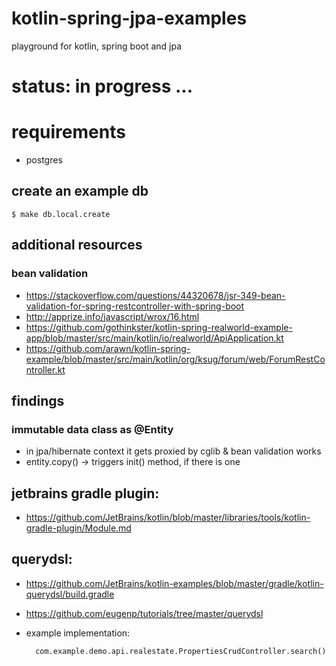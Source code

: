 # kotlin-spring-jpa-examples
playground for kotlin, spring boot and jpa

# status: in progress ...


# requirements

- postgres

## create an example db
    $ make db.local.create 
    
    
## additional resources

### bean validation

- https://stackoverflow.com/questions/44320678/jsr-349-bean-validation-for-spring-restcontroller-with-spring-boot
- http://apprize.info/javascript/wrox/16.html
- https://github.com/gothinkster/kotlin-spring-realworld-example-app/blob/master/src/main/kotlin/io/realworld/ApiApplication.kt
- https://github.com/arawn/kotlin-spring-example/blob/master/src/main/kotlin/org/ksug/forum/web/ForumRestController.kt


## findings

### immutable data class as @Entity
- in jpa/hibernate context it gets proxied by cglib & bean validation works
- entity.copy() -> triggers init() method, if there is one


## jetbrains gradle plugin:

- https://github.com/JetBrains/kotlin/blob/master/libraries/tools/kotlin-gradle-plugin/Module.md

## querydsl: 

- https://github.com/JetBrains/kotlin-examples/blob/master/gradle/kotlin-querydsl/build.gradle
- https://github.com/eugenp/tutorials/tree/master/querydsl

- example implementation: 

        com.example.demo.api.realestate.PropertiesCrudController.search()
    
    